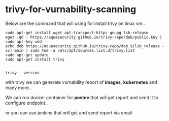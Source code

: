 # trivy-for-vurnability-scanning

Below are the command that will using for install trivy on linux vm..


    sudo apt-get install wget apt-transport-https gnupg lsb-release
    wget -qO - https://aquasecurity.github.io/trivy-repo/deb/public.key | sudo apt-key add -
    echo deb https://aquasecurity.github.io/trivy-repo/deb $(lsb_release -sc) main | sudo tee -a /etc/apt/sources.list.d/trivy.list
    sudo apt-get update
    sudo apt-get install trivy


    trivy --version

with trivy we can generate vurnability report of **images**, **kubernetes** and many more..

We can run docker container for **postee** that will get report and send it to configure endpoint.. 

or you can use jenkins that will get and send report via email 
